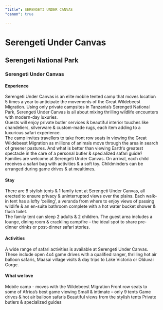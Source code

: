 ```yaml
---
"title": SERENGETI UNDER CANVAS
"canon": true

---
```


# Serengeti Under Canvas
## Serengeti National Park
### Serengeti Under Canvas

#### Experience
Serengeti Under Canvas is an elite mobile tented camp that moves location 5 times a year to anticipate the movements of the Great Wildebeest Migration.
Using only private campsites in Tanzania’s Serengeti National Park, Serengeti Under Canvas is all about mixing thrilling wildlife encounters with modern-day luxuries.  
Guests will enjoy private butler services &amp; beautiful interior touches like chandeliers, silverware &amp; custom-made rugs, each item adding to a luxurious safari experience.  
The camp invites travellers to take front row seats in viewing the Great Wildebeest Migration as millions of animals move through the area in search of greener pastures.
And what is better than viewing Earth’s greatest spectacle in the care of a personal butler &amp; specialized safari guide?
Families are welcome at Serengeti Under Canvas.  On arrival, each child receives a safari bag with activities &amp; a soft toy.  Childminders can be arranged during game drives &amp; at mealtimes.

#### Stay
There are 8 stylish tents &amp; 1 family tent at Serengeti Under Canvas, all erected to ensure privacy &amp; uninterrupted views over the plains.
Each walk-in tent has a lofty ‘ceiling’, a veranda from where to enjoy views of passing wildlife &amp; an en-suite bathroom complete with a hot water bucket shower &amp; flush toilet.  
The family tent can sleep 2 adults &amp; 2 children.
The guest area includes a lounge, dining room &amp; crackling campfire – the ideal spot to share pre-dinner drinks or post-dinner safari stories.

#### Activities
A wide range of safari activities is available at Serengeti Under Canvas.
These include open 4x4 game drives with a qualified ranger, thrilling hot air balloon safaris, Maasai village visits &amp; day trips to Lake Victoria or Olduvai Gorge.


#### What we love
Mobile camp - moves with the Wildebeest Migration
Front row seats to some of Africa’s best game viewing
Small &amp; intimate – only 9 tents
Game drives &amp; hot air balloon safaris
Beautiful views from the stylish tents
Private butlers &amp; specialized guides